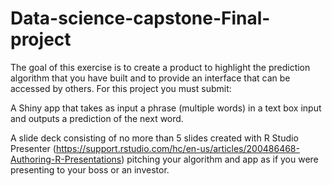# Data-science-capstone-Final-project

The goal of this exercise is to create a product to highlight the prediction algorithm that you have built and to provide an interface that can be accessed by others. For this project you must submit:

A Shiny app that takes as input a phrase (multiple words) in a text box input and outputs a prediction of the next word.

A slide deck consisting of no more than 5 slides created with R Studio Presenter (https://support.rstudio.com/hc/en-us/articles/200486468-Authoring-R-Presentations) pitching your algorithm and app as if you were presenting to your boss or an investor.

